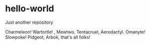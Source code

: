 # hello-world
Just another repository

Charmeleon! Wartortle! , Mewtwo, Tentacruel, Aerodactyl.
Omanyte! Slowpoke!
Pidgeot, Arbok, that's all folks!

